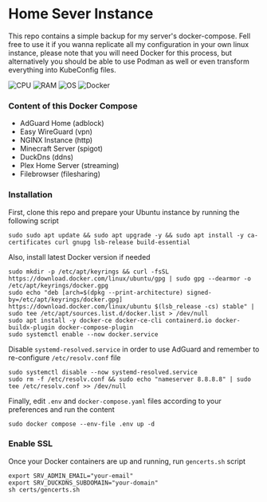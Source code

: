 # Home Sever Instance

This repo contains a simple backup for my server's docker-compose. Fell free to use it if you wanna replicate all my configuration in your own linux instance, please note that you will need Docker for this process, but alternatively you should be able to use Podman as well or even transform everything into KubeConfig files.

![CPU](https://img.shields.io/badge/CPU-i3_5005U-blue.svg?style=flat-square)
![RAM](https://img.shields.io/badge/RAM-16GB-green.svg?style=flat-square)
![OS](https://img.shields.io/badge/OS-Ubuntu_22.04-orange.svg?style=flat-square)
![Docker](https://img.shields.io/badge/Docker-20.10-lightblue.svg?style=flat-square)

### Content of this Docker Compose

- AdGuard Home (adblock)
- Easy WireGuard (vpn)
- NGINX Instance (http)
- Minecraft Server (spigot)
- DuckDns (ddns)
- Plex Home Server (streaming)
- Filebrowser (filesharing)

### Installation

First, clone this repo and prepare your Ubuntu instance by running the following script

    sudo sudo apt update && sudo apt upgrade -y && sudo apt install -y ca-certificates curl gnupg lsb-release build-essential

Also, install latest Docker version if needed

    sudo mkdir -p /etc/apt/keyrings && curl -fsSL https://download.docker.com/linux/ubuntu/gpg | sudo gpg --dearmor -o /etc/apt/keyrings/docker.gpg
    sudo echo "deb [arch=$(dpkg --print-architecture) signed-by=/etc/apt/keyrings/docker.gpg] https://download.docker.com/linux/ubuntu $(lsb_release -cs) stable" | sudo tee /etc/apt/sources.list.d/docker.list > /dev/null
    sudo apt install -y docker-ce docker-ce-cli containerd.io docker-buildx-plugin docker-compose-plugin
    sudo systemctl enable --now docker.service

Disable ```systemd-resolved.service``` in order to use AdGuard and remember to re-configure ```/etc/resolv.conf``` file

    sudo systemctl disable --now systemd-resolved.service
    sudo rm -f /etc/resolv.conf && sudo echo "nameserver 8.8.8.8" | sudo tee /etc/resolv.conf >> /dev/null

Finally, edit ```.env``` and ```docker-compose.yaml``` files according to your preferences and run the content

    sudo docker compose --env-file .env up -d

### Enable SSL

Once your Docker containers are up and running, run ```gencerts.sh``` script

    export SRV_ADMIN_EMAIL="your-email"
    export SRV_DUCKDNS_SUBDOMAIN="your-domain"
    sh certs/gencerts.sh
